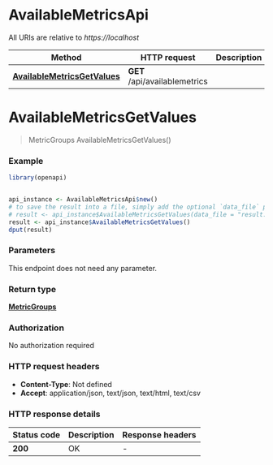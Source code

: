 # AvailableMetricsApi

All URIs are relative to *https://localhost*

Method | HTTP request | Description
------------- | ------------- | -------------
[**AvailableMetricsGetValues**](AvailableMetricsApi.md#AvailableMetricsGetValues) | **GET** /api/availablemetrics | 


# **AvailableMetricsGetValues**
> MetricGroups AvailableMetricsGetValues()



### Example
```R
library(openapi)


api_instance <- AvailableMetricsApi$new()
# to save the result into a file, simply add the optional `data_file` parameter, e.g.
# result <- api_instance$AvailableMetricsGetValues(data_file = "result.txt")
result <- api_instance$AvailableMetricsGetValues()
dput(result)
```

### Parameters
This endpoint does not need any parameter.

### Return type

[**MetricGroups**](MetricGroups.md)

### Authorization

No authorization required

### HTTP request headers

 - **Content-Type**: Not defined
 - **Accept**: application/json, text/json, text/html, text/csv

### HTTP response details
| Status code | Description | Response headers |
|-------------|-------------|------------------|
| **200** | OK |  -  |


